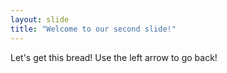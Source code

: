 ```yaml
---
layout: slide
title: "Welcome to our second slide!"
---
```

Let's get this bread!
Use the left arrow to go back!
